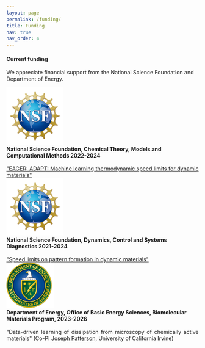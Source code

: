 ```yaml
---
layout: page
permalink: /funding/
title: Funding
nav: true
nav_order: 4
---
```



#### Current funding

We appreciate financial support from the National Science Foundation and Department of Energy.

<div class="container">
  <div class="row justify-content-md-center">
  <div class="col col-lg-2">
    <img src="../assets/img/NSF_Official_logo_High_Res_1200ppi.png" alt="" width="150">
  </div>
  <div style="col-md-auto">
    <b>National Science Foundation, Chemical Theory, Models and Computational Methods
2022-2024</b>
    <div style="text-align: justify; text-justify: inter-word">
<br>
<a href="https://www.nsf.gov/awardsearch/showAward?AWD_ID=2231469&HistoricalAwards=false">"EAGER: ADAPT: Machine learning thermodynamic speed limits for dynamic materials"</a>
</div>
  </div>
</div>
</div>

<div class="container">
  <div class="row justify-content-md-center">
  <div class="col col-lg-2">
    <img src="../assets/img/NSF_Official_logo_High_Res_1200ppi.png" alt="" width="150">
  </div>
  <div style="col-md-auto">
    <b>National Science Foundation, Dynamics, Control and Systems Diagnostics
2021-2024</b>
    <div style="text-align: justify; text-justify: inter-word">
<br>
<a href="https://www.nsf.gov/awardsearch/showAward?AWD_ID=2124510&HistoricalAwards=false">"Speed limits on pattern formation in dynamic materials"</a>
</div>
  </div>
</div>
</div>

<div class="container">
  <div class="row justify-content-md-center">
  <div class="col col-lg-2">
    <img src="../assets/img/DOE_Logo_Color-Seal_White-Text_2893x719.png" alt="" width="125">
  </div>
  <div style="col-md-auto">
    <b>Department of Energy, Office of Basic Energy Sciences, Biomolecular Materials Program,
2023-2026</b>
    <div style="text-align: justify; text-justify: inter-word">
<br>
"Data-driven learning of dissipation from microscopy of chemically active materials" (Co-PI <a href="https://www.thepattersonlab.com/the-team">Joseph Patterson</a>, University of California Irvine)
</div>
  </div>
</div>
</div>
